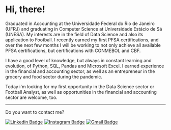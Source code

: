# Hi, there!

Graduated in Accounting at the Universidade Federal do Rio de Janeiro (UFRJ) and graduating in Computer Science at Universidade Estácio de Sá (UNESA). My interests are in the field of Data Science and also its application to Football. I recently earned my first PFSA certifications, and over the next few months I will be working to not only achieve all available PFSA certifications, but certifications with CONMEBOL and CBF.

I have a good level of knowledge, but always in constant learning and evolution, of Python, SQL, Pandas and Microsoft Excel. I earned experience in the financial and accounting sector, as well as an entrepreneur in the grocery and food sector during the pandemic.

Today i'm looking for my first opportunity in the Data Science sector or Football Analyst, as well as opportunities in the financial and accounting sector are welcome, too.

***

Do you want to contact me? 

[![Linkedin Badge](https://img.shields.io/badge/-LinkedIn-blue?style=flat-square&logo=Linkedin&logoColor=white&link=https://www.linkedin.com/in/rafrol/)](https://www.linkedin.com/in/rafrol/)
[![Instagram Badge](https://img.shields.io/badge/-Instagram-C13584?style=flat-square&labelColor=C13584&logo=instagram&logoColor=white&link=https://www.instagram.com/eurafrol/)](https://www.instagram.com/eurafrol/)
[![Gmail Badge](https://img.shields.io/badge/-Gmail-c14438?style=flat-square&logo=Gmail&logoColor=white&link=mailto:rafroliveira@gmail.com)](mailto:rafroliveira@gmail.com)
